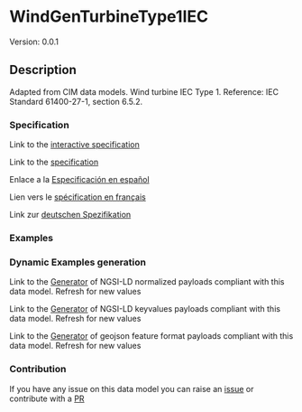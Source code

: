 # WindGenTurbineType1IEC
Version: 0.0.1

## Description 

Adapted from CIM data models. Wind turbine IEC Type 1.  Reference: IEC Standard 61400-27-1, section 6.5.2.
### Specification

Link to the [interactive specification](https://swagger.lab.fiware.org/?url=https://raw.githubusercontent.com/smart-data-models/dataModel.EnergyCIM/master/WindGenTurbineType1IEC/swagger.yaml)

Link to the [specification](https://github.com/smart-data-models/dataModel.EnergyCIM/blob/master/WindGenTurbineType1IEC/doc/spec.md)

Enlace a la [Especificación en español](https://github.com/smart-data-models/dataModel.EnergyCIM/blob/master/WindGenTurbineType1IEC/doc/spec_ES.md)

Lien vers le [spécification en français](https://github.com/smart-data-models/dataModel.EnergyCIM/blob/master/WindGenTurbineType1IEC/doc/spec_FR.md)

Link zur [deutschen Spezifikation](https://github.com/smart-data-models/dataModel.EnergyCIM/blob/master/WindGenTurbineType1IEC/doc/spec_DE.md)
### Examples
### Dynamic Examples generation

Link to the [Generator](https://smartdatamodels.org/extra/ngsi-ld_generator.php?schemaUrl=https://raw.githubusercontent.com/smart-data-models/dataModel.EnergyCIM/master/WindGenTurbineType1IEC/schema.json&email=info@smartdatamodels.org) of NGSI-LD normalized payloads compliant with this data model. Refresh for new values

Link to the [Generator](https://smartdatamodels.org/extra/ngsi-ld_generator_keyvalues.php?schemaUrl=https://raw.githubusercontent.com/smart-data-models/dataModel.EnergyCIM/master/WindGenTurbineType1IEC/schema.json&email=info@smartdatamodels.org) of NGSI-LD keyvalues payloads compliant with this data model. Refresh for new values

Link to the [Generator](https://smartdatamodels.org/extra/geojson_features_generator_v1.0.php?schemaUrl=https://raw.githubusercontent.com/smart-data-models/dataModel.EnergyCIM/master/WindGenTurbineType1IEC/schema.json&email=info@smartdatamodels.org) of geojson feature format payloads compliant with this data model. Refresh for new values
### Contribution

 If you have any issue on this data model you can raise an [issue](https://github.com/smart-data-models/dataModel.EnergyCIM/issues)  or contribute with a [PR](https://github.com/smart-data-models/dataModel.EnergyCIM/pulls)
